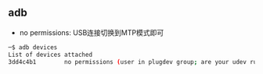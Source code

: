 ## adb
* no permissions: USB连接切换到MTP模式即可
```bash
─$ adb devices
List of devices attached
3dd4c4b1        no permissions (user in plugdev group; are your udev rules wrong?); see [http://developer.android.com/tools/device.html]
```
